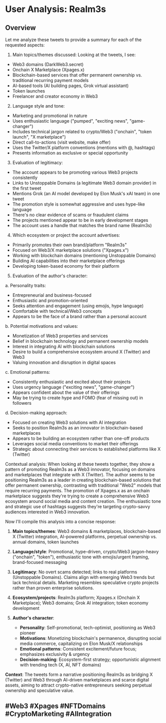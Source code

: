 # User Analysis: Realm3s

## Overview

<think>
Let me analyze these tweets to provide a summary for each of the requested aspects:

1. Main topics/themes discussed:
Looking at the tweets, I see:
- Web3 domains (DarkWeb3.secret)
- Onchain X Marketplace (Xpages.x)
- Blockchain-based services that offer permanent ownership vs. traditional recurring payment models
- AI-based tools (AI building pages, Grok virtual assistant)
- Token launches
- Freelancer and creator economy in Web3

2. Language style and tone:
- Marketing and promotional in nature
- Uses enthusiastic language ("pumped", "exciting news", "game-changer")
- Includes technical jargon related to crypto/Web3 ("onchain", "token launch", "X marketplace")
- Direct call-to-actions (visit website, make offer)
- Uses the Twitter/X platform conventions (mentions with @, hashtags)
- Presents information as exclusive or special opportunity

3. Evaluation of legitimacy:
- The account appears to be promoting various Web3 projects consistently
- Links to Unstoppable Domains (a legitimate Web3 domain provider) in the first tweet
- Mentions Grok (an AI model developed by Elon Musk's xAI team) in one tweet
- The promotion style is somewhat aggressive and uses hype-like language
- There's no clear evidence of scams or fraudulent claims
- The projects mentioned appear to be in early development stages
- The account uses a handle that matches the brand name (Realm3s)

4. Which ecosystem or project the account advertises:
- Primarily promotes their own brand/platform "Realm3s"
- Focused on Web3/X marketplace solutions ("Xpages.x")
- Working with blockchain domains (mentioning Unstoppable Domains)
- Building AI capabilities into their marketplace offerings
- Developing token-based economy for their platform

5. Evaluation of the author's character:

a. Personality traits:
- Entrepreneurial and business-focused
- Enthusiastic and promotion-oriented
- Seeks attention and engagement (using emojis, hype language)
- Comfortable with technical/Web3 concepts
- Appears to be the face of a brand rather than a personal account

b. Potential motivations and values:
- Monetization of Web3 properties and services
- Belief in blockchain technology and permanent ownership models
- Interest in integrating AI with blockchain solutions
- Desire to build a comprehensive ecosystem around X (Twitter) and Web3
- Valuing innovation and disruption in digital spaces

c. Emotional patterns:
- Consistently enthusiastic and excited about their projects
- Uses urgency language ("exciting news", "game-changer")
- Appears confident about the value of their offerings
- May be trying to create hype and FOMO (fear of missing out) in followers

d. Decision-making approach:
- Focused on creating Web3 solutions with AI integration
- Seeks to position Realm3s as an innovator in blockchain-based marketplaces
- Appears to be building an ecosystem rather than one-off products
- Leverages social media conventions to market their offerings
- Strategic about connecting their services to established platforms like X (Twitter)

Contextual analysis:
When looking at these tweets together, they show a pattern of promoting Realm3s as a Web3 innovator, focusing on domains and marketplaces that integrate with X (Twitter). The author seems to be positioning Realm3s as a leader in creating blockchain-based solutions that offer permanent ownership, contrasting with traditional "Web2" models that require recurring payments. The promotion of Xpages.x as an onchain marketplace suggests they're trying to create a comprehensive Web3 ecosystem around social media and content creation. The enthusiastic tone and strategic use of hashtags suggests they're targeting crypto-savvy audiences interested in Web3 innovation.

Now I'll compile this analysis into a concise response:
</think>

1. **Main topics/themes**: Web3 domains & marketplaces, blockchain-based X (Twitter) integration, AI-powered platforms, perpetual ownership vs. annual domains, token launches

2. **Language/style**: Promotional, hype-driven, crypto/Web3 jargon-heavy ("onchain", "token"), enthusiastic tone with emojis/urgent framing, brand-focused messaging

3. **Legitimacy**: No overt scams detected; links to real platforms (Unstoppable Domains). Claims align with emerging Web3 trends but lack technical details. Marketing resembles speculative crypto projects rather than proven enterprise solutions.

4. **Ecosystem/projects**: Realm3s platform; Xpages.x (Onchain X Marketplace); Web3 domains; Grok AI integration; token economy development

5. **Author's character**:
   - **Personality**: Self-promotional, tech-optimist, positioning as Web3 pioneer
   - **Motivations**: Monetizing blockchain's permanence, disrupting social media commerce, capitalizing on Elon Musk/X relationships
   - **Emotional patterns**: Consistent excitement/future focus; emphasizes exclusivity & urgency
   - **Decision-making**: Ecosystem-first strategy; opportunistic alignment with trending tech (X, AI, NFT domains)

**Context**: The tweets form a narrative positioning Realm3s as bridging X (Twitter) and Web3 through AI-driven marketplaces and scarce digital assets, aiming to attract crypto-native entrepreneurs seeking perpetual ownership and speculative value.

#Web3 #Xpages #NFTDomains #CryptoMarketing #AIIntegration
---
